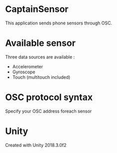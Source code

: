 # CaptainSensor
This application sends phone sensors through OSC.

# Available sensor
Three data sources are available :

* Accelerometer
* Gyroscope
* Touch (multitouch included)

# OSC protocol syntax  
Specify your OSC address foreach sensor

# Unity
Created with Unity 2018.3.0f2
